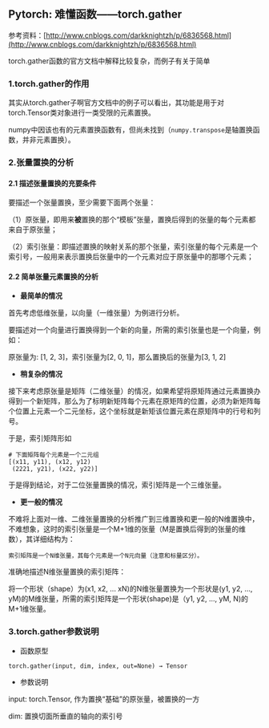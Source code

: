 ## Pytorch: 难懂函数——torch.gather

参考资料：[http://www.cnblogs.com/darkknightzh/p/6836568.html](http://www.cnblogs.com/darkknightzh/p/6836568.html)

torch.gather函数的官方文档中解释比较复杂，而例子有关于简单

### 1.torch.gather的作用

其实从torch.gather子啊官方文档中的例子可以看出，其功能是用于对torch.Tensor类对象进行一类受限的元素置换。

numpy中因该也有的元素置换函数有，但尚未找到（`numpy.transpose`是轴置换函数，并非元素置换）。

### 2.张量置换的分析

#### 2.1 描述张量置换的充要条件

要描述一个张量置换，至少需要下面两个张量：

（1）原张量，即用来**被**置换的那个“模板”张量，置换后得到的张量的每个元素都来自于原张量；

（2）索引张量：即描述置换的映射关系的那个张量，索引张量的每个元素是一个索引号，一般用来表示置换后张量中的一个元素对应于原张量中的那哪个元素；

#### 2.2 简单张量元素置换的分析

* **最简单的情况**

首先考虑低维张量，以向量（一维张量）为例进行分析。

要描述对一个向量进行置换得到一个新的向量，所需的索引张量也是一个向量，例如：

原张量为: \[1, 2, 3\]，索引张量为\[2, 0, 1\]，那么置换后的张量为\[3, 1, 2\]

* **稍复杂的情况**

接下来考虑原张量是矩阵（二维张量）的情况，如果希望将原矩阵通过元素置换办得到一个新矩阵，那么为了标明新矩阵每个元素在原矩阵的位置，必须为新矩阵每个位置上元素一个二元坐标，这个坐标就是新矩该位置元素在原矩阵中的行号和列号。

于是，索引矩阵形如

```sehll
# 下面矩阵每个元素是一个二元组
[(x11, y11), (x12, y12)
 (2221, y21), (x22, y22)]
```

于是得到结论，对于二位张量置换的情况，索引矩阵是一个三维张量。

* **更一般的情况**

不难将上面对一维、二维张量置换的分析推广到三维置换和更一般的N维置换中，不难想象，这时的索引张量是一个M+1维的张量（M是置换后得到的张量的维数），其详细结构为：

`索引矩阵是一个N维张量，其每个元素是一个N元向量（注意和标量区分）。`

准确地描述N维张量置换的索引矩阵：

将一个形状（shape）为(x1, x2, ... xN)的N维张量置换为一个形状是(y1, y2, ..., yM)的M维张量，所需的索引矩阵是一个形状(shape)是（y1, y2, ..., yM, N)的M+1维张量。

### 3.torch.gather参数说明

* 函数原型

`torch.gather(input, dim, index, out=None) → Tensor`

* 参数说明

input: torch.Tensor, 作为置换“基础”的原张量，被置换的一方

dim: 置换切面所垂直的轴向的索引号

